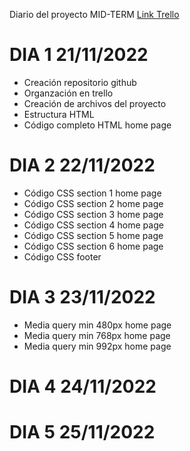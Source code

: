 Diario del proyecto MID-TERM 
[Link Trello](https://trello.com/invite/b/AbzxvOW1/ATTI071524da07484d371f5452d6442a9975B0E0040A/midterm-project)

# DIA 1 21/11/2022

- Creación repositorio github
- Organzación en trello
- Creación de archivos del proyecto
- Estructura HTML
- Código completo HTML home page

# DIA 2 22/11/2022

- Código CSS section 1 home page
- Código CSS section 2 home page
- Código CSS section 3 home page
- Código CSS section 4 home page
- Código CSS section 5 home page
- Código CSS section 6 home page
- Código CSS footer

# DIA 3 23/11/2022

- Media query min 480px home page
- Media query min 768px home page
- Media query min 992px home page


# DIA 4 24/11/2022

# DIA 5 25/11/2022
